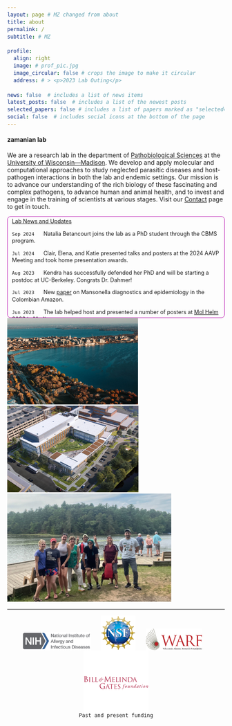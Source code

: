 ```yaml
---
layout: page # MZ changed from about
title: about
permalink: /
subtitle: # MZ

profile:
  align: right
  image: # prof_pic.jpg
  image_circular: false # crops the image to make it circular
  address: # > <p>2023 Lab Outing</p>
    
news: false  # includes a list of news items
latest_posts: false  # includes a list of the newest posts
selected_papers: false # includes a list of papers marked as "selected={true}"
social: false  # includes social icons at the bottom of the page
---
```


#### zamanian lab

We are a research lab in the department of [Pathobiological Sciences](https://www.vetmed.wisc.edu/departments/pathobiological-sciences/) at the [University of Wisconsin—Madison](http://www.wisc.edu). We develop and apply molecular and computational approaches to study neglected parasitic diseases and host-pathogen interactions in both the lab and endemic settings. Our mission is to advance our understanding of the rich biology of these fascinating and complex pathogens, to advance human and animal health, and to invest and engage in the training of scientists at various stages. Visit our [Contact](contact) page to get in touch.


<div class="row">

  <div class="col-sm-4">

  </div>
  
  <div class="col-sm-7" markdown="block" style="float:right; height: 230px; border-radius: 8px; border-style: solid; border-color: #b509ac; border-width: 1px; text-align: left; margin: 0; padding-left: 2%; padding-right: 2%; padding-bottom: 0%; padding-top: 0.5%; font-size: 90%; line-height: 1.3; overflow-x: scroll;">
  <u>Lab News and Updates</u>

  <code>Sep 2024</code>&nbsp;&nbsp;&nbsp;&nbsp;&nbsp; Natalia Betancourt joins the lab as a PhD student through the CBMS program.

  <code>Jul 2024</code>&nbsp;&nbsp;&nbsp;&nbsp;&nbsp; Clair, Elena, and Katie presented talks and posters at the 2024 AAVP Meeting and took home presentation awards.

  <code>Aug 2023</code>&nbsp;&nbsp;&nbsp;&nbsp;&nbsp; Kendra has successfully defended her PhD and will be starting a postdoc at UC-Berkeley. Congrats Dr. Dahmer!

  <code>Jul 2023</code>&nbsp;&nbsp;&nbsp;&nbsp;&nbsp; New <a href="https://pubmed.ncbi.nlm.nih.gov/37566913/">paper</a> on Mansonella diagnostics and epidemiology in the Colombian Amazon.<br>

  <code>Jun 2023</code>&nbsp;&nbsp;&nbsp;&nbsp;&nbsp; The lab helped host and presented a number of posters at <a href="https://morgridge.org/research/regenerative-biology/molecular-helminthology-meeting/">Mol Helm 2023</a> in Madison.<br>

  <code>Apr 2023</code>&nbsp;&nbsp;&nbsp;&nbsp;&nbsp; Two new preprints resulting from Elena Rehborg and Lenny Nunn's undergrad projects.<br>

  <code>Mar 2023</code>&nbsp;&nbsp;&nbsp;&nbsp;&nbsp; Welcome to GHI Postdoctoral Fellow Sebastián Díaz! Sebastian will be stationed in Medellin, Colombia.<br>

  <code>Sep 2022</code>&nbsp;&nbsp;&nbsp;&nbsp;&nbsp; New <a href="https://www.biorxiv.org/content/10.1101/2022.08.30.505865v1">preprint</a> led by Clair using a single-cell atlas to investigate secretory behaviors and drug targets!<br>

  <code>Sep 2022</code>&nbsp;&nbsp;&nbsp;&nbsp;&nbsp; New <a href="https://www.biorxiv.org/content/10.1101/2022.08.31.506057v1">preprint</a> led by Kendra on muscarinic receptors as anthelmintic targets.<br>

  <code>Aug 2022</code>&nbsp;&nbsp;&nbsp;&nbsp;&nbsp; Monica joins us as a GHI Visiting Scholar!<br>

  <code>Aug 2022</code>&nbsp;&nbsp;&nbsp;&nbsp;&nbsp; Kendra, Clair, and Katie presented their work at the Midwest Neglected Infectious Disease Meeting at Notre Dame.<br>

  <code>Jul 2022</code>&nbsp;&nbsp;&nbsp;&nbsp;&nbsp; New <a href="https://www.biorxiv.org/content/10.1101/2022.07.25.501423v1.full">preprint</a> led by Nic on multivariate screening for macrofilaricide discovery.<br>

  <code>May 2022</code>&nbsp;&nbsp;&nbsp;&nbsp;&nbsp; New <a href="https://www.biorxiv.org/content/10.1101/2022.05.18.492482v2">preprint</a> and software package for image-based phenotyping of parasites.<br>

  <code>Apr 2022</code>&nbsp;&nbsp;&nbsp;&nbsp;&nbsp; Dr. Monica Palma-Cuero is awarded a GHI Visiting Scholar award!<br>

  <code>Apr 2022</code>&nbsp;&nbsp;&nbsp;&nbsp;&nbsp; Spatial transcriptomics paper appears in <a href="https://journals.plos.org/plospathogens/article?id=10.1371/journal.ppat.1010399">PLoS Pathogens</a>.<br>

  <code>Jan 2022</code>&nbsp;&nbsp;&nbsp;&nbsp;&nbsp; Nic Wheeler has accepted an Assistant Professor position at UW-Eau Claire starting in the Fall!<br>

  <code>Oct 2021</code>&nbsp;&nbsp;&nbsp;&nbsp;&nbsp; JB Collins joins us as a postdoc on an anthelmintic resistance project jointly mentored through Northwestern University.<br>

  <code>Aug 2021</code>&nbsp;&nbsp;&nbsp;&nbsp;&nbsp; Read our new <a href="https://www.biorxiv.org/content/10.1101/2021.08.24.456436v1">preprint</a> on spatial transcriptomics and antiparasitic target prioritization in a human filarial parasite.<br>

  <code>Jun 2021</code>&nbsp;&nbsp;&nbsp;&nbsp;&nbsp; Opinion piece on high-content anthelmintic screening now out in <a href="https://pubmed.ncbi.nlm.nih.gov/34092518/">Trends in Parasitology</a>.<br>

  <code>Mar 2021</code>&nbsp;&nbsp;&nbsp;&nbsp;&nbsp; Kendra receives an Honorable Mention for the Ford Foundation Predoctoral Fellowship!<br>

  <code>Dec 2020</code>&nbsp;&nbsp;&nbsp;&nbsp;&nbsp; Nic awarded an NIH F32 fellowship to study parasite sensory behaviors!<br>

  <code>Dec 2020</code>&nbsp;&nbsp;&nbsp;&nbsp;&nbsp; Katie Ryan joins our lab as a PhD student through the CMP program. Welcome Katie!<br>

  <code>Dec 2020</code>&nbsp;&nbsp;&nbsp;&nbsp;&nbsp; Collaboration on ivermectin modulation of parasite vesicle release appears in the <a href="https://onlinelibrary.wiley.com/doi/full/10.1002/jev2.12036">Journal of Extracellular Vesicles</a>.<br>

  <code>Nov 2020</code>&nbsp;&nbsp;&nbsp;&nbsp;&nbsp; Filarial long-read RNAseq paper appears in <a href="https://journals.plos.org/plosntds/article?id=10.1371/journal.pntd.0008869">PLOS NTD</a>.<br>

  <code>Nov 2020</code>&nbsp;&nbsp;&nbsp;&nbsp;&nbsp; Kendra, Nic, and Mostafa present posters and talks at the <a href="https://www.astmh.org/annual-meeting/2020-annual-meeting">2020 ASTMH Annual Meeting</a>.<br>

  <code>Jun 2020</code>&nbsp;&nbsp;&nbsp;&nbsp;&nbsp; Preprint on long-read RNA-Seq in human and animal filarial parasites <a href="https://www.biorxiv.org/content/10.1101/2020.06.18.160267v1">now online</a>!<br>

  <code>Jun 2020</code>&nbsp;&nbsp;&nbsp;&nbsp;&nbsp; Paper on sensory behaviors of parasites that cause lymphatic filariasis in press at <a href="https://journals.plos.org/plosbiology/article?id=10.1371/journal.pbio.3000723">PLoS Biology</a><br>

  <code>May 2020</code>&nbsp;&nbsp;&nbsp;&nbsp;&nbsp; The lab receives <a href="https://ghi.wisc.edu/">Global Health Institute</a> grant to study filarial parasites infecting indigenous populations in Amazonia<br>

  <code>May 2020</code>&nbsp;&nbsp;&nbsp;&nbsp;&nbsp; Elena receives Honorable Mention for the UW Sophomore Research Fellowship!<br>

  <code>Mar 2020</code>&nbsp;&nbsp;&nbsp;&nbsp;&nbsp; Clair Henthorn joins us as a CBMS PhD student!<br>

  <code>Feb 2020</code>&nbsp;&nbsp;&nbsp;&nbsp;&nbsp; The lab receives NIH/NIAID R01 to study parasite secretory function and new strategies to disrupt host-parasite interactions!<br>

  <code>Dec 2019</code>&nbsp;&nbsp;&nbsp;&nbsp;&nbsp; Review on <a href="https://journals.plos.org/plosntds/article?id=10.1371/journal.pntd.0007833">schistosome vector control</a> & gene drive potential is published<br>

  <code>Sep 2019</code>&nbsp;&nbsp;&nbsp;&nbsp;&nbsp; Paul presents poster and talk at the BSP / ISP <a href="http://bsp.uk.net/2017/09/23/bsp-autumn-symposium-2019/">joint meeting</a> in Belfast; won 1st place poster prize!<br>

  <code>Sep 2019</code>&nbsp;&nbsp;&nbsp;&nbsp;&nbsp; Kendra is appointed to the NIH PVB T32 training grant!<br>

  <code>Sep 2019</code>&nbsp;&nbsp;&nbsp;&nbsp;&nbsp; Nic will be giving an invited talk at the PacBio North America User Group Meeting<br>

  <code>Jun 2019</code>&nbsp;&nbsp;&nbsp;&nbsp;&nbsp; New <a href="https://www.biorxiv.org/content/10.1101/683060v1.full">preprint</a> on filarial chemosensory biology available on bioRxiv!<br>

  <code>Jun 2019</code>&nbsp;&nbsp;&nbsp;&nbsp;&nbsp; We wish our first cohort of lab undergrads success in their journeys ahead! Eric Chen (NIH IRTA Fellow), Alexis Mann (PhD, Johns Hopkins), Katie Kudrna (DVM, UW-Madison)<br>

  <code>May 2019</code>&nbsp;&nbsp;&nbsp;&nbsp;&nbsp; Nathalie Dinguirard joins us from the Yoshino Lab as a joint research specialist<br>

  <code>Apr 2019</code>&nbsp;&nbsp;&nbsp;&nbsp;&nbsp; Eric, Tran, and Katie present posters at UW Undergraduate Research Symposium <br>

  <code>Apr 2019</code>&nbsp;&nbsp;&nbsp;&nbsp;&nbsp; Kendra receives 2019 NSF GRFP Honorable Mention <br>

  <code>Feb 2019</code>&nbsp;&nbsp;&nbsp;&nbsp;&nbsp; The lab is excited to share our latest work at the upcoming <a href="https://www.elsevier.com/events/conferences/molecular-helminthology-an-integrated-approach">Molecular Helminthology</a> and <a href="http://www.waavp2019.com/">WAAVP 2019</a> meetings <br>

  <code>Oct 2018</code>&nbsp;&nbsp;&nbsp;&nbsp;&nbsp; Large-scale helminth genomics effort appears in  <a href="https://www.nature.com/articles/s41588-018-0262-1">Nature Genetics</a>. Our lab contributed primary analyses of potentially druggable GPCRs and ion channels<br>

  <code>Sep 2018</code>&nbsp;&nbsp;&nbsp;&nbsp;&nbsp; New  <a href="https://www.biorxiv.org/content/early/2018/09/26/427229">preprint</a> with Bartholomay & Kimber labs on chemosensation in filarial parasites<br>

  <code>Sep 2018</code>&nbsp;&nbsp;&nbsp;&nbsp;&nbsp; Kendra joins the lab as a CBMS PhD student. Abdi, Gabi, and Nick join us as undergrad researchers<br>

  <code>Sep 2018</code>&nbsp;&nbsp;&nbsp;&nbsp;&nbsp; Collaboration on the Bge cell line is <a href="https://parasitesandvectors.biomedcentral.com/articles/10.1186/s13071-018-3059-2">published</a><br>

  <code>Aug 2018</code>&nbsp;&nbsp;&nbsp;&nbsp;&nbsp; Nic presents at the <a href="http://www.vppcb.fiocruz.br/symposium-schisto/"><em>15th International Symposium on Schistosomiasis</em></a> in Rio de Janeiro<br>

  <code>Jul 2018</code>&nbsp;&nbsp;&nbsp;&nbsp;&nbsp; Zach joins the lab as a research intern!<br>

  <code>Jul 2018</code>&nbsp;&nbsp;&nbsp;&nbsp;&nbsp; Paul Airs joins the lab as a Postdoc!<br>

  <code>May 2018</code>&nbsp;&nbsp;&nbsp;&nbsp;&nbsp; Kathy Vaccaro joins the lab as a Research Specialist!<br>

  <code>Apr 2018</code>&nbsp;&nbsp;&nbsp;&nbsp;&nbsp; Paper on stage and sex-specific differences in Brugia exosome cargo in press at <a href="http://journals.plos.org/plosntds/article?id=10.1371/journal.pntd.0006438"><em>PLoS NTD</em></a><br>

  <code>Apr 2018</code>&nbsp;&nbsp;&nbsp;&nbsp;&nbsp; Benzimidazole paper appears in <a href="http://journals.plos.org/plosntds/article?id=10.1371/journal.pntd.0006368"><em>PLoS NTD</em></a><br>

  <code>Dec 2017</code>&nbsp;&nbsp;&nbsp;&nbsp;&nbsp; Lab contributes to BioRxiv <a href="https://www.biorxiv.org/content/early/2017/12/20/236539/">preprint</a> on comparative genomics of major helminths<br>

  <code>Oct 2017</code>&nbsp;&nbsp;&nbsp;&nbsp;&nbsp; BioRxiv <a href="https://www.biorxiv.org/content/early/2017/10/31/116970/">preprint</a> on the discovery of genetic loci underlying benzimidazole resistance<br>

  <code>Oct 2017</code>&nbsp;&nbsp;&nbsp;&nbsp;&nbsp; Lab receives funding from <a href="http://www.ncvetp.org">NCVP</a> / <a href="https://www.heartwormsociety.org/">AHS</a> <br>

  <code>Aug 2017</code>&nbsp;&nbsp;&nbsp;&nbsp;&nbsp; Alexis joins the lab as an Honorary Research Fellow<br>

  <code>Aug 2017</code>&nbsp;&nbsp;&nbsp;&nbsp;&nbsp; Contribution to <a href="https://www.nature.com/articles/s41467-017-00386-x"><em>Nature Communications</em></a> paper on the genetics of a phoretic behavior<br>

  <code>May 2017</code>&nbsp;&nbsp;&nbsp;&nbsp;&nbsp; Nic joins the lab as a Merck KGaA Postdoc Fellow<br>

  <code>May 2017</code>&nbsp;&nbsp;&nbsp;&nbsp;&nbsp; Justice joins the lab as an Undergrad Lab Assistant<br>

  <code>Mar 2017</code>&nbsp;&nbsp;&nbsp;&nbsp;&nbsp; Lab receives NIH/NIAID K22 Phase II Award<br>

  <code>Feb 2017</code>&nbsp;&nbsp;&nbsp;&nbsp;&nbsp; Divyaa joins the lab as a joint Research Intern<br>

  <code>Feb 2017</code>&nbsp;&nbsp;&nbsp;&nbsp;&nbsp; Eric joins as an Undergraduate Researcher<br>

  <code>Feb 2017</code>&nbsp;&nbsp;&nbsp;&nbsp;&nbsp; Troy joins the lab as a Research Specialist<br>

  <code>Jan 2017</code>&nbsp;&nbsp;&nbsp;&nbsp;&nbsp; The lab officially opens!<br>
  </div>

  <div class="col-sm-1" style="float:center;text-align:center;display: flex; align-items: center;">
       <!-- <img src="assets/img/uw-logotall-web.svg" height= 100px alt="" style="opacity:1; float: center;"> -->
  </div>
</div>




<br> <br> 
<div class="row">
    <div class="col-sm-4">
        <img class="img-fluid z-depth-1 rounded" src="assets/img/madison/madison_1_crop.jpg" height="200px" alt="Madison">
    </div>
    <div class="col-sm-4">
        <img class="img-fluid z-depth-1 rounded" src="assets/img/madison/svm_north.jpg" height="200px" alt="Madison">
    </div>
    <div class="col-sm-4">
        <img class="img-fluid z-depth-1 rounded" src="assets/img/lab_pic.jpg" height="250px" alt="Madison">
    </div>
</div>
<hr>


<div style="float:center;text-align:center;line-height:0px;" >
<img src="assets/img/funding/NIAID.png" alt="" width="160">
&nbsp;&nbsp;&nbsp;&nbsp;
<img src="assets/img/funding/NSF.png" alt="" width="80">
&nbsp;&nbsp;&nbsp;&nbsp;
<img src="assets/img/funding/WARF.png" alt="" width="130">
&nbsp;&nbsp;&nbsp;&nbsp;
<img src="assets/img/funding/Gates.png" alt="" width="150"><br>
<code>Past and present funding</code>
</div>
